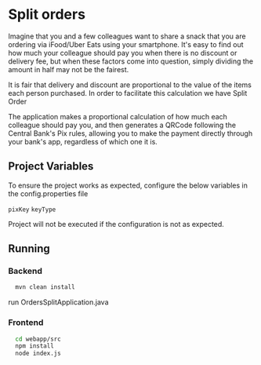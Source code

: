 # Split orders

Imagine that you and a few colleagues want to share a snack that you are ordering via iFood/Uber Eats using your smartphone. It's easy to find out how much your colleague should pay you when there is no discount or delivery fee, but when these factors come into question, simply dividing the amount in half may not be the fairest.

It is fair that delivery and discount are proportional to the value of the items each person purchased. In order to facilitate this calculation we have Split Order

The application makes a proportional calculation of how much each colleague should pay you, and then generates a QRCode following the Central Bank's Pix rules, allowing you to make the payment directly through your bank's app, regardless of which one it is.

## Project Variables

To ensure the project works as expected, configure the below variables in the config.properties file

`pixKey`
`keyType`

Project will not be executed if the configuration is not as expected.

## Running

### Backend

```bash
  mvn clean install
```
run OrdersSplitApplication.java

### Frontend

```bash
  cd webapp/src
  npm install
  node index.js
  
```
